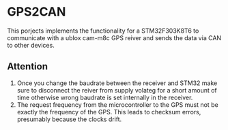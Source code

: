 # GPS2CAN
This porjects implements the functionality for a STM32F303K8T6 to communicate with a ublox cam-m8c GPS reiver and sends the data via CAN to other devices. 

## Attention
1. Once you change the baudrate between the receiver and STM32 make sure to disconnect the reiver from supply volateg for a short amount of time otherwise wrong baudrate is set internally in the receiver.
2. The request frequency from the microcontroller to the GPS must not be exactly the frequency of the GPS. This leads to checksum errors, presumably because the clocks drift.
